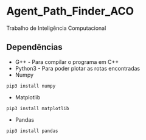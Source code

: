 # Agent_Path_Finder_ACO
Trabalho de Inteligência Computacional

## Dependências
* G++ - Para compilar o programa em C++
* Python3 - Para poder plotar as rotas encontradas
* Numpy
```
pip3 install numpy
```
* Matplotlib
```
pip3 install matplotlib
```
* Pandas
```
pip3 install pandas
```
